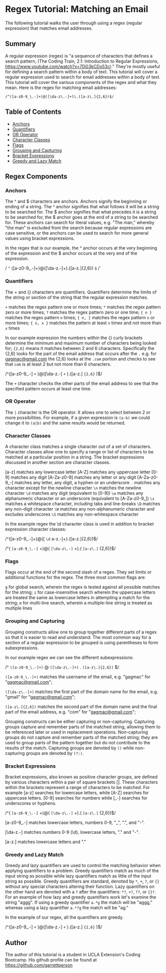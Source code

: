 # Regex Tutorial: Matching an Email

The following tutorial walks the user through using a regex (regular expression) that matches email addresses.

## Summary

A regular expression (regex) is "a sequence of characters that defines a search pattern, (The Coding Train, 2.1: Introduction to Regular Expressions, https://www.youtube.com/watch?v=7DG3kCDx53c)." They're mostly useful for defining a search pattern within a body of text. This tutorial will cover a regular expression used to search for email addresses within a body of text. This tutorial will cover the various components of the regex and what they mean. Here is the regex for matching email addresses:

`/^([a-z0-9_\.-]+)@([\da-z\.-]+)\.([a-z\.]{2,6})$/`

## Table of Contents

- [Anchors](#anchors)
- [Quantifiers](#quantifiers)
- [OR Operator](#or-operator)
- [Character Classes](#character-classes)
- [Flags](#flags)
- [Grouping and Capturing](#grouping-and-capturing)
- [Bracket Expressions](#bracket-expressions)
- [Greedy and Lazy Match](#greedy-and-lazy-match)


## Regex Components

### Anchors

The ^ and $ characters are anchors. Anchors signify the beginning or ending of a string. The ^ anchor signifies that what follows it will be a string to be searched for. The $ anchor signifies that what precedes it is a string to be searched for, the $ anchor goes at the end of a string to be searched for. These anchors can search for literal values, e.g. "The man," whereby "the man" is excluded from the search because regular expressions are case sensitive, or the anchors can be used to search for more general values using bracket expressions.

In the regex that is our example, the ^ anchor occurs at the very beginning of the expression and the $ anchor occurs at the very end of the expression.

/ `^` ([a-z0-9_\.-]+)@([\da-z\.-]+)\.([a-z\.]{2,6}) `$` /`


### Quantifiers

The + and {} characters are quantifiers. Quantifiers determine the limits of the string or section of the string that the regular expression matches. 

`+` matches the regex pattern one or more times;
`*` matches the regex pattern zero or more times;
`?` matches the regex pattern zero or one time;
`{ n }` matches the regex pattern `n` times;
`{ n, }` matches the regex pattern `n` or more times;
`{ n, x }` matches the pattern at least `n` times and not more than `x` times

In our example expression the numbers within the {} curly brackets determine the minimum and maximum number of characters being looked for; `{2,6}` means it matches between 2 and 6 characters. Specifically the {2,6} looks for the part of the email address that occurs after the `.` e.g. for gagmac@gmail.com the {2,6} looks at the `.com` portion and checks to see that `com` is at least 2 but not more than 6 characters.


/^([a-z0-9_\.-] `+` )@([\da-z\.-] `+` )\.([a-z\.] `{2,6}` )$/

The `+` character checks the other parts of the email address to see that the specified pattern occurs at least one time.

### OR Operator

The `|` character is the OR operator. It allows one to select between 2 or more possibilities. For example, if a given expression is `(a-b)` we could change it to `(a|b)` and the same results would be returned.

### Character Classes

A character class matches a single character out of a set of characters. Character classes allow one to specify a range or list of characters to be matched at a particular position in a string. The bracket expressions discussed in another section are character classes.

[a-z] matches any lowercase letter
[A-Z] matches any uppercase letter
[0-9] matches any digit
[A-Za-z0-9] matches any letter or any digit
[A-Za-z0-9_-] matches any letter, any digit, a hyphen or an underscore
`.` matches any character except for the newline character
`\n` matches the newline character
`\d` matches any digit (equivalent to [0-9])
`\w` matches any alphanumeric character or an underscore (equivalent to [A-Za-z0-9_])
`\s` matches a whitespace character, including tabs and line-breaks
`\D` matches any non-digit character
`\W` matches any non-alphanumeric character and excludes underscores
`\S` matches any non-whitespace character

In the example regex the \d character class is used in addition to bracket expression character classes:

/^([a-z0-9_\.-]+)@([ `\d` a-z\.-]+)\.([a-z\.]{2,6})$/

/^( `[a-z0-9_\.-]` +)@( `[\da-z\.-]` +)\.( `[a-z\.]` {2,6})$/

### Flags

Flags occur at the end of the second slash of a regex. They set limits or additional functions for the regex. The three most common flags are:

`g` for global search, wherein the regex is tested against all possible matches for the string;
`i` for case-insensitive search wherein the uppercase letters are treated the same as lowercase letters in attempting a match for the string;
`m` for multi-line search, wherein a multiple-line string is treated as multiple lines

### Grouping and Capturing

Grouping constructs allow one to group together different parts of a regex so that it is easier to read and understand. The most common way for a section of a regular expression to be grouped is using parentheses to form subexpressions.

In our example regex we can see the different subexpressions:

/^ `([a-z0-9_\.-]+)` @ `([\da-z\.-]+)` \. `([a-z\.]{2,6})` $/

`([a-z0-9_\.-]+)` matches the username of the email, e.g. "gagmac" for "gagmac@gmail.com";

`([\da-z\.-]+)` matches the first part of the domain name for the email, e.g. "gmail" for "gagmac@gmail.com";

`([a-z\.]{2,6})` matches the second part of the domain name and the final part of the email address, e.g. "com" for "gagmac@gmail.com";


Grouping constructs can be either capturing or non-capturing. Capturing groups capture and remember parts of the matched string, allowing them to be referenced later or used in replacement operations. Non-capturing groups do not capture and remember parts of the matched string; they are used to group parts of the pattern together but do not contribute to the results of the match. Capturing groups are denoted by `()` while non-capturing groups are denoted by `(?:)`.

### Bracket Expressions

Bracket expressions, also known as positive character groups, are defined by various characters within a pair of square brackets []. These characters within the brackets represent a range of characters to be matched. For example [a-z] searches for lowercase letters, while [A-Z] searches for uppercase letters. [0-9] searches for numbers while [_-] searches for underscores or hyphens.

/^( `[a-z0-9_\.-]` +)@( `[\da-z\.-]` +)\.( `[a-z\.]` {2,6})$/

[a-z0-9_\.-] matches lowercase letters, numbers 0-9, "_", ".", and "-".

[\da-z\.-] matches numbers 0-9 (\d), lowercase letters, "." and "-".

[a-z\.] matches lowercase letters and "."


### Greedy and Lazy Match

Greedy and lazy quantifiers are used to control the matching behavior when applying quantifiers to a problem. Greedy quantifiers match as much of the input string as possible while lazy quantifiers match as little of the input string as possible. Greedy quantifiers are standard, denoted by `*`, `+`, `?`, or `{}` without any special characters altering their function. Lazy quantifiers on the other hand are denoted with a `?` after the quantifiers: `*?`, `+?`, `??`, or `{}?`. For an example of how lazy and greedy quantifiers work let's examine the string "aggg". If using a greedy quantifier `a.*g` the match will be "aggg," whereas using a lazy quantifier `a.*?g` the match will be "ag." 

In the example of our regex, all the quantifiers are greedy.

/^([a-z0-9_\.-] `+` )@([\da-z\.-] `+` )\.([a-z\.] `{2,6}` )$/


## Author

The author of this tutorial is a student in UCLA Extension's Coding Bootcamp. His github profile can be found at https://github.com/garrettperson

